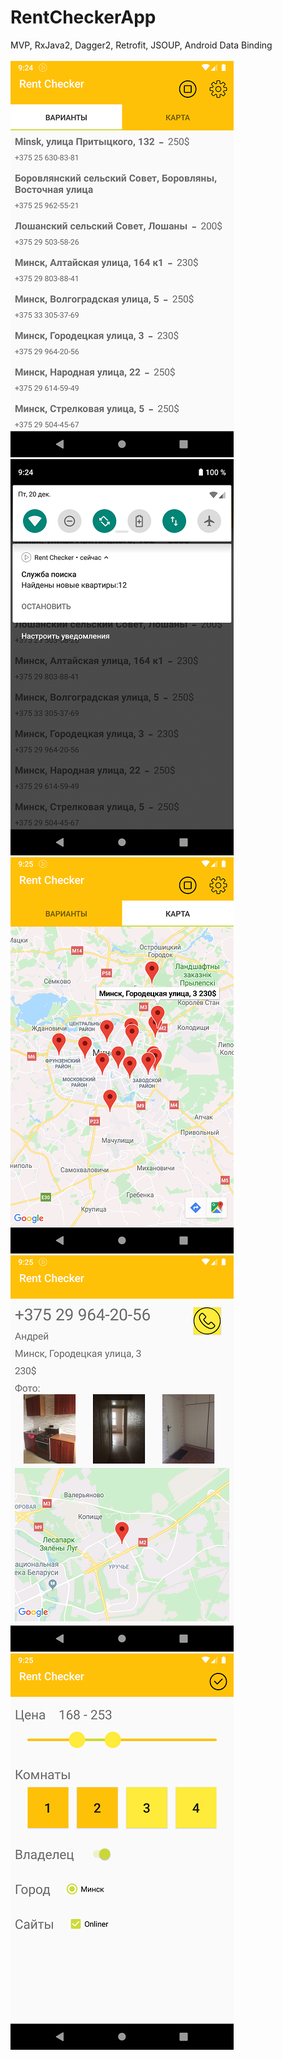 # RentCheckerApp
MVP, RxJava2, Dagger2, Retrofit, JSOUP, Android Data Binding <br/><br/>
![](https://github.com/SlowAR/RentCheckerApp/blob/master/DEV/Screenshot_1576833858.png)
![](https://github.com/SlowAR/RentCheckerApp/blob/master/DEV/Screenshot_1576833878.png)
![](https://github.com/SlowAR/RentCheckerApp/blob/master/DEV/Screenshot_1576833906.png)
![](https://github.com/SlowAR/RentCheckerApp/blob/master/DEV/Screenshot_1576833921.png)
![](https://github.com/SlowAR/RentCheckerApp/blob/master/DEV/Screenshot_1576833930.png)
